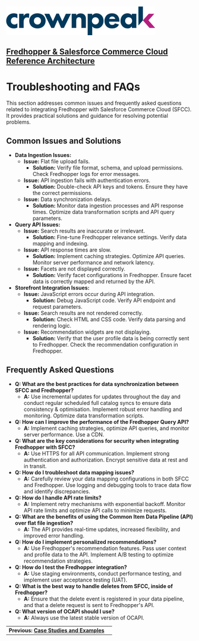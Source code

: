 <a href="http://www.crownpeak.com" target="_blank">![Crownpeak Logo](../../../images/logo/crownpeak-logo.png "Crownpeak Logo")</a>

## [Fredhopper & Salesforce Commerce Cloud Reference Architecture](../README.md)

# Troubleshooting and FAQs
This section addresses common issues and frequently asked questions related to integrating Fredhopper with Salesforce Commerce Cloud (SFCC). It provides practical solutions and guidance for resolving potential problems.

## Common Issues and Solutions

* **Data Ingestion Issues:**
  * **Issue:** Flat file upload fails.
    * **Solution:** Verify file format, schema, and upload permissions. Check Fredhopper logs for error messages.
  * **Issue:** API ingestion fails with authentication errors.
    * **Solution:** Double-check API keys and tokens. Ensure they have the correct permissions.
  * **Issue:** Data synchronization delays.
    * **Solution:** Monitor data ingestion processes and API response times. Optimize data transformation scripts and API query parameters.
* **Query API Issues:**
  * **Issue:** Search results are inaccurate or irrelevant.
    * **Solution:** Fine-tune Fredhopper relevance settings. Verify data mapping and indexing.
  * **Issue:** API response times are slow.
    * **Solution:** Implement caching strategies. Optimize API queries. Monitor server performance and network latency.
  * **Issue:** Facets are not displayed correctly.
    * **Solution:** Verify facet configurations in Fredhopper. Ensure facet data is correctly mapped and returned by the API.
* **Storefront Integration Issues:**
  * **Issue:** JavaScript errors occur during API integration.
    * **Solution:** Debug JavaScript code. Verify API endpoint and request parameters.
  * **Issue:** Search results are not rendered correctly.
    * **Solution:** Check HTML and CSS code. Verify data parsing and rendering logic.
  * **Issue:** Recommendation widgets are not displaying.
    * **Solution:** Verify that the user profile data is being correctly sent to Fredhopper. Check the recommendation configuration in Fredhopper.

## Frequently Asked Questions

* **Q: What are the best practices for data synchronization between SFCC and Fredhopper?**
  * **A:** Use incremental updates for updates throughout the day and conduct regular scheduled full catalog syncs to ensure data consistency & optimisation. Implement robust error handling and monitoring. Optimize data transformation scripts.
* **Q: How can I improve the performance of the Fredhopper Query API?**
  * **A:** Implement caching strategies, optimize API queries, and monitor server performance. Use a CDN.
* **Q: What are the key considerations for security when integrating Fredhopper with SFCC?**
  * **A:** Use HTTPS for all API communication. Implement strong authentication and authorization. Encrypt sensitive data at rest and in transit.
* **Q: How do I troubleshoot data mapping issues?**
  * **A:** Carefully review your data mapping configurations in both SFCC and Fredhopper. Use logging and debugging tools to trace data flow and identify discrepancies.
* **Q: How do I handle API rate limits?**
  * **A:** Implement retry mechanisms with exponential backoff. Monitor API rate limits and optimize API calls to minimize requests.
* **Q: What are the benefits of using the Common Item Data Pipeline (API) over flat file ingestion?**
  * **A:** The API provides real-time updates, increased flexibility, and improved error handling.
* **Q: How do I implement personalized recommendations?**
  * **A:** Use Fredhopper's recommendation features. Pass user context and profile data to the API. Implement A/B testing to optimize recommendation strategies.
* **Q: How do I test the Fredhopper integration?**
  * **A:** Use staging environments, conduct performance testing, and implement user acceptance testing (UAT).
* **Q: What is the best way to handle deletes from SFCC, inside of Fredhopper?**
  * **A:** Ensure that the delete event is registered in your data pipeline, and that a delete request is sent to Fredhopper's API.
* **Q: What version of OCAPI should I use?**
  * **A:** Always use the latest stable version of OCAPI.


|                                                                                   |                                                                             |
|-----------------------------------------------------------------------------------|-----------------------------------------------------------------------------|
| **Previous: [Case Studies and Examples](../case-studies-and-examples/README.md)** |                                                                             |

